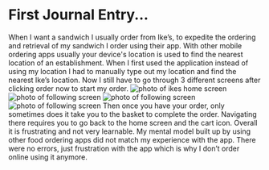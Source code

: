 # First Journal Entry...
When I want a sandwich I usually order from Ike’s, to expedite the ordering and retrieval of my sandwich I order using their app. With other mobile ordering apps usually your device's location is used to find the nearest location of an establishment. When I first used the application instead of using my location I had to manually type out my location and find the nearest Ike’s location. Now I still have to go through 3 different screens after clicking order now to start my order.
![photo of ikes home screen](assets/Screenshot_20231013_121559_Ike'sRewards.jpg)
![photo of following screen](/assets/Screenshot_20231013_121649_Ike'sRewards.jpg)
![photo of following screen](/assets/Screenshot_20231013_121643_Ike'sRewards.jpg)
![photo of following screen](/assets/Screenshot_20231013_121656_Ike'sRewards.jpg)
Then once you have your order, only sometimes does it take you to the basket to complete the order. Navigating there requires you to go back to the home screen and the cart icon. Overall it is frustrating and not very learnable. My mental model built up by using other food ordering apps did not match my experience with the app. There were no errors, just frustration with the app which is why I don’t order online using it anymore. 
